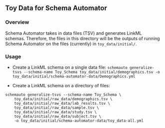 ## Toy Data for Schema Automator

### Overview
Schema Automator takes in data files (TSV) and generates LinkML schemas. Therefore, the files in this directory will be the outputs of running Schema Automator on the files (currently) in `toy_data/initial/`.

### Usage

- Create a LinkML schema on a single data file:
`schemauto generalize-tsvs --schema-name Toy_Schema toy_data/initial/demographics.tsv -o toy_data/initial/schema-automator-data/Demographics.yml`

- Create a LinkML schema on a directory of files:
```
schemauto generalize-tsvs --schema-name Toy_Schema \
    toy_data/initial/raw_data/demographics.tsv \
    toy_data/initial/raw_data/lab_results.tsv \
    toy_data/initial/raw_data/sample.tsv \
    toy_data/initial/raw_data/study.tsv \
    toy_data/initial/raw_data/subject.tsv \
    -o toy_data/initial/schema-automator-data/toy_data-all.yml
```
